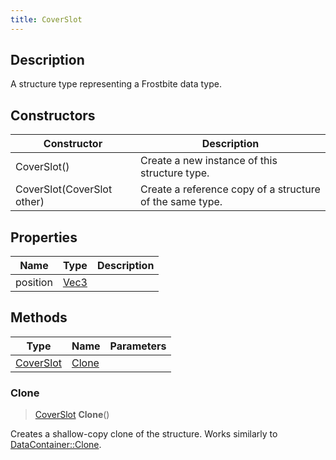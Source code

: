 ```yaml
---
title: CoverSlot
---
```

## Description

A structure type representing a Frostbite data type.

## Constructors

| Constructor                | Description                                              |
| -------------------------- | -------------------------------------------------------- |
| CoverSlot()                | Create a new instance of this structure type.            |
| CoverSlot(CoverSlot other) | Create a reference copy of a structure of the same type. |

## Properties

| Name     | Type                              | Description |
| -------- | --------------------------------- | ----------- |
| position | [Vec3](/vext/ref/shared/class/vec3) |             |

## Methods

| Type                   | Name            | Parameters |
| ---------------------- | --------------- | ---------- |
| [CoverSlot](/vext/ref/fb/coverslot/) | [Clone](#clone) |            |

### Clone

> [CoverSlot](/vext/ref/fb/coverslot/) **Clone**()

Creates a shallow-copy clone of the structure. Works similarly to [DataContainer::Clone](/vext/ref/shared/class/datacontainer#clone).
